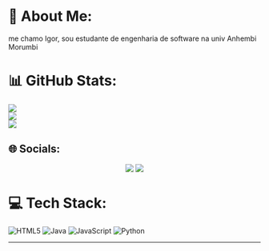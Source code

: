 # 💫 About Me:
me chamo Igor, sou estudante de engenharia de software na univ Anhembi Morumbi


 # 📊 GitHub Stats:
![](https://github-readme-stats.vercel.app/api?username=Igorrmoura&theme=aura&hide_border=false&include_all_commits=true&count_private=false)<br/>
![](https://github-readme-streak-stats.herokuapp.com/?user=Igorrmoura&theme=aura&hide_border=false)<br/>
![](https://github-readme-stats.vercel.app/api/top-langs/?username=Igorrmoura&theme=aura&hide_border=false&include_all_commits=true&count_private=false&layout=compact)

## 🌐 Socials:
<div align="center"> 
  <a href="https://www.instagram.com/igorr_mouraa/" target="_blank"><img src="https://img.shields.io/badge/-Instagram-%23E4405F?style=for-the-badge&logo=instagram&logoColor=white" target="_blank"></a>
  <a href="https://www.linkedin.com/in/igor-moura-3524002ba/" target="_blank"><img src="https://img.shields.io/badge/-LinkedIn-%230077B5?style=for-the-badge&logo=linkedin&logoColor=white" target="_blank"> </a> 
   
 </div>



# 💻 Tech Stack:
![HTML5](https://img.shields.io/badge/html5-%23E34F26.svg?style=for-the-badge&logo=html5&logoColor=white) ![Java](https://img.shields.io/badge/java-%23ED8B00.svg?style=for-the-badge&logo=openjdk&logoColor=white) ![JavaScript](https://img.shields.io/badge/javascript-%23323330.svg?style=for-the-badge&logo=javascript&logoColor=%23F7DF1E) ![Python](https://img.shields.io/badge/python-3670A0?style=for-the-badge&logo=python&logoColor=ffdd54)

---


<!-- Proudly created with GPRM ( https://gprm.itsvg.in ) -->


<!---
Igorrmoura/Igorrmoura is a ✨ special ✨ repository because its `README.md` (this file) appears on your GitHub profile.
You can click the Preview link to take a look at your changes.
--->
